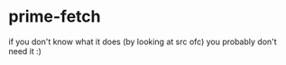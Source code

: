 # prime-fetch

if you don't know what it does (by looking at src ofc) you probably don't need it :)
